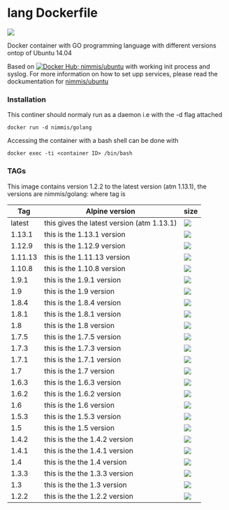 
lang Dockerfile
===============
[![](https://images.microbadger.com/badges/image/nimmis/golang.svg)](https://microbadger.com/images/nimmis/golang "Get your own image badge on microbadger.com")

Docker container with GO programming language with different versions ontop of Ubuntu 14.04

Based on [![Docker Hub; nimmis/ubuntu](https://img.shields.io/badge/dockerhub-nimmis%2Fubuntu-green.svg)](https://registry.hub.docker.com/u/nimmis/ubuntu) with working init process and syslog. For more information on how to set upp services, please read the dockumentation for [nimmis/ubuntu](https://registry.hub.docker.com/u/nimmis/ubuntu)

### Installation

This continer should normaly run as a daemon i.e with the -d flag attached

    docker run -d nimmis/golang

Accessing the container with a bash shell can be done with

	docker exec -ti <container ID> /bin/bash

### TAGs

This image contains version 1.2.2 to the latest version (atm 1.13.1), the versions are nimmis/golang:<tag> where tag is

| Tag    | Alpine version | size |
| ------ | -------------- | ---- |
| latest |  this gives the latest version (atm 1.13.1) | [![](https://images.microbadger.com/badges/image/nimmis/golang.svg)](https://microbadger.com/images/nimmis/golang "Get your own image badge on microbadger.com") |
| 1.13.1  |  this is the 1.13.1 version | [![](https://images.microbadger.com/badges/image/nimmis/golang:1.13.1.svg)](https://microbadger.com/images/nimmis/golang:1.13.1 "Get your own image badge on microbadger.com") |
| 1.12.9  |  this is the 1.12.9 version | [![](https://images.microbadger.com/badges/image/nimmis/golang:1.12.9.svg)](https://microbadger.com/images/nimmis/golang:1.12.9 "Get your own image badge on microbadger.com") |
| 1.11.13  |  this is the 1.11.13 version | [![](https://images.microbadger.com/badges/image/nimmis/golang:1.11.13.svg)](https://microbadger.com/images/nimmis/golang:1.11.13 "Get your own image badge on microbadger.com") |
| 1.10.8  |  this is the 1.10.8 version | [![](https://images.microbadger.com/badges/image/nimmis/golang:1.10.8.svg)](https://microbadger.com/images/nimmis/golang:1.10.8 "Get your own image badge on microbadger.com") |
| 1.9.1  |  this is the 1.9.1 version | [![](https://images.microbadger.com/badges/image/nimmis/golang:1.9.1.svg)](https://microbadger.com/images/nimmis/golang:1.9.1 "Get your own image badge on microbadger.com") |
| 1.9  |  this is the 1.9 version | [![](https://images.microbadger.com/badges/image/nimmis/golang:1.9.svg)](https://microbadger.com/images/nimmis/golang:1.9 "Get your own image badge on microbadger.com") |
| 1.8.4  |  this is the 1.8.4 version | [![](https://images.microbadger.com/badges/image/nimmis/golang:1.8.4.svg)](https://microbadger.com/images/nimmis/golang:1.8.4 "Get your own image badge on microbadger.com") |
| 1.8.1  |  this is the 1.8.1 version | [![](https://images.microbadger.com/badges/image/nimmis/golang:1.8.1.svg)](https://microbadger.com/images/nimmis/golang:1.8.1 "Get your own image badge on microbadger.com") |
| 1.8  |  this is the 1.8 version | [![](https://images.microbadger.com/badges/image/nimmis/golang:1.8.svg)](https://microbadger.com/images/nimmis/golang:1.8 "Get your own image badge on microbadger.com") |
| 1.7.5  |  this is the 1.7.5 version | [![](https://images.microbadger.com/badges/image/nimmis/golang:1.7.5.svg)](https://microbadger.com/images/nimmis/golang:1.7.5 "Get your own image badge on microbadger.com") |
| 1.7.3  |  this is the 1.7.3 version | [![](https://images.microbadger.com/badges/image/nimmis/golang:1.7.3.svg)](https://microbadger.com/images/nimmis/golang:1.7.3 "Get your own image badge on microbadger.com") |
| 1.7.1  |  this is the 1.7.1 version | [![](https://images.microbadger.com/badges/image/nimmis/golang:1.7.1.svg)](https://microbadger.com/images/nimmis/golang:1.7.1 "Get your own image badge on microbadger.com") |
| 1.7    |  this is the 1.7 version | [![](https://images.microbadger.com/badges/image/nimmis/golang:1.7.svg)](https://microbadger.com/images/nimmis/golang:1.7 "Get your own image badge on microbadger.com")|
| 1.6.3  |  this is the 1.6.3 version | [![](https://images.microbadger.com/badges/image/nimmis/golang:1.6.3.svg)](https://microbadger.com/images/nimmis/golang:1.6.3 "Get your own image badge on microbadger.com")|
| 1.6.2  |  this is the 1.6.2 version | [![](https://images.microbadger.com/badges/image/nimmis/golang:1.6.2.svg)](https://microbadger.com/images/nimmis/golang:1.6.2 "Get your own image badge on microbadger.com")|
| 1.6    |  this is the 1.6 version | [![](https://images.microbadger.com/badges/image/nimmis/golang:1.6.svg)](https://microbadger.com/images/nimmis/golang:1.6 "Get your own image badge on microbadger.com") |
| 1.5.3  |  this is the 1.5.3 version | [![](https://images.microbadger.com/badges/image/nimmis/golang:1.5.3.svg)](https://microbadger.com/images/nimmis/golang:1.5.3 "Get your own image badge on microbadger.com") |
| 1.5    |  this is the 1.5 version | [![](https://images.microbadger.com/badges/image/nimmis/golang:1.5.svg)](https://microbadger.com/images/nimmis/golang:1.5 "Get your own image badge on microbadger.com") |
| 1.4.2  |  this is the the 1.4.2 version | [![](https://images.microbadger.com/badges/image/nimmis/golang:1.4.2.svg)](https://microbadger.com/images/nimmis/golang:1.4.2 "Get your own image badge on microbadger.com") |
| 1.4.1  |  this is the the 1.4.1 version | [![](https://images.microbadger.com/badges/image/nimmis/golang:1.4.1.svg)](https://microbadger.com/images/nimmis/golang:1.4.1 "Get your own image badge on microbadger.com") |
| 1.4    |  this is the the 1.4 version | [![](https://images.microbadger.com/badges/image/nimmis/golang:1.4.svg)](https://microbadger.com/images/nimmis/golang:1.4 "Get your own image badge on microbadger.com") |
| 1.3.3  |  this is the the 1.3.3 version | [![](https://images.microbadger.com/badges/image/nimmis/golang:1.3.3.svg)](https://microbadger.com/images/nimmis/golang:1.3.3 "Get your own image badge on microbadger.com") |
| 1.3    |  this is the the 1.3 version | [![](https://images.microbadger.com/badges/image/nimmis/golang:1.3.svg)](https://microbadger.com/images/nimmis/golang:1.3 "Get your own image badge on microbadger.com") |
| 1.2.2  |  this is the the 1.2.2 version | [![](https://images.microbadger.com/badges/image/nimmis/golang:1.2.2.svg)](https://microbadger.com/images/nimmis/golang:1.2.2 "Get your own image badge on microbadger.com") |

